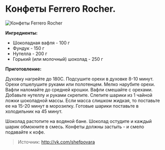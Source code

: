 # Конфеты Ferrero Rocher.
![Конфеты Ferrero Rocher](/images/Kulinar/Desert/konfety-FR.jpg 'Конфеты Ferrero Rocher')

**Ингредиенты:**

- Шоколадная вафля - 100 г
- Фундук - 150 г
- Нутелла - 200 г
- Горький (или молочный) шоколад - 250 г

**Приготовление:**

Духовку нагрейте до 180C. Подсушите орехи в духовке 8-10 минут. Орехи отшелушите руками или полотенцем. Мелко нарубите орехи. Вафли наломайте до средней крошки. Вафли смешайте с орехами. Добавьте нутеллу и руками скрепите. Слепите шарики из 1 чайной ложки шоколадной массы. Если масса слишком жидкая, то поставьте ее на 15-20 минут в морозилку. Готовые шарики поставьте в холодильник на 45 минут.

Шоколад растопите на водяной бане. Шоколад остудите и каждый шарик обмокните в смесь. Конфеты должны застыть - и смело подавайте к кофе.

> Источник: http://vk.com/shefpovara
